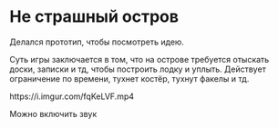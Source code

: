 # Не страшный остров
<p> Делался прототип, чтобы посмотреть идею. </p>
<p>Суть игры заключается в том, что на острове требуется отыскать доски, записки и тд, чтобы построить лодку и уплыть. Действует ограничение по времени, тухнет костёр, тухнут факелы и тд.<p>
<p>https://i.imgur.com/fqKeLVF.mp4</p>
<p>Можно включить звук</p>
